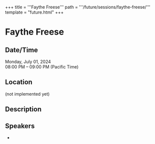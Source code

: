+++
title = '''Faythe Freese'''
path = '''/future/sessions/faythe-freese/'''
template = "future.html"
+++

<h1>Faythe Freese</h1>
<h2>Date/Time</h2>
<p>Monday, July 01, 2024<br>
08:00 PM – 09:00 PM (Pacific Time)</p>
<h2>Location</h2>
(not implemented yet)
<h2>Description</h2>

<h2>Speakers</h2>
<ul><li><bound method Speaker.link of Speaker(data=SpeakerData(presenter_at=['D831199E-A969-4A7E-987E-BC478E9E09B4'], speaker_biography='', speaker_display_name='Faythe Freese', speaker_first_name='Faythe', speaker_last_name='Freese', speaker_stub='1ED82E69-0657-480C-A6F9-44D73C300563', speaker_title='', updated_date=datetime.date(2023, 9, 4)), updated=False, deleted=False)></li>

